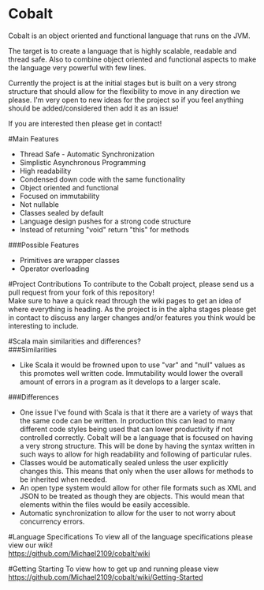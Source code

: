 # Cobalt

Cobalt is an object oriented and functional language that runs on the JVM.

The target is to create a language that is highly scalable, readable and thread safe. Also to combine object oriented and functional aspects to make the language very powerful with few lines. 

Currently the project is at the initial stages but is built on a very strong structure that should allow for the flexibility to move in any direction we please. I'm very open to new ideas for the project so if you feel anything should be added/considered then add it as an issue!   

If you are interested then please get in contact!   

#Main Features
* Thread Safe - Automatic Synchronization  
* Simplistic Asynchronous Programming  
* High readability   
* Condensed down code with the same functionality   
* Object oriented and functional  
* Focused on immutability
* Not nullable
* Classes sealed by default
* Language design pushes for a strong code structure  
* Instead of returning "void" return "this" for methods  

###Possible Features
* Primitives are wrapper classes  
* Operator overloading

#Project Contributions
To contribute to the Cobalt project, please send us a pull request from your fork of this repository!  
Make sure to have a quick read through the wiki pages to get an idea of where everything is heading. 
As the project is in the alpha stages please get in contact to discuss any larger changes and/or features you think would be interesting to include. 

#Scala main similarities and differences?  
###Similarities
* Like Scala it would be frowned upon to use "var" and "null" values as this promotes well written code. Immutability would lower the overall amount of errors in a program as it develops to a larger scale.   

###Differences
* One issue I've found with Scala is that it there are a variety of ways that the same code can be written. In production this can lead to many different code styles being used that can lower productivity if not controlled correctly. Cobalt will be a language that is focused on having a very strong structure. This will be done by having the syntax written in such ways to allow for high readability and following of particular rules.  
* Classes would be automatically sealed unless the user explicitly changes this. This means that only when the user allows for methods to be inherited when needed.  
* An open type system would allow for other file formats such as XML and JSON to be treated as though they are objects. This would mean that elements within the files would be easily accessible.  
* Automatic synchronization to allow for the user to not worry about concurrency errors.  

#Language Specifications
To view all of the language specifications please view our wiki!  
https://github.com/Michael2109/cobalt/wiki


#Getting Starting
To view how to get up and running please view  
https://github.com/Michael2109/cobalt/wiki/Getting-Started
